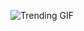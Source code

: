 ![Trending GIF](https://media2.giphy.com/media/v1.Y2lkPThiYjIxNzcyOGM4YXZwdjdkdHAzNHpqNTBna2lhazlkdGVkcTJkNTZyY2tkYXZ6NSZlcD12MV9naWZzX3NlYXJjaCZjdD1n/2jMtpIi8mhE8ctiMtK/giphy.gif)
